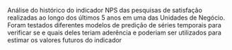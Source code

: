 Análise do histórico do indicador NPS das pesquisas de satisfação realizadas ao longo dos últimos 5 anos em uma das Unidades de Negócio.
Foram testados diferentes modelos de predição de séries temporais para verificar se e quais deles teriam aderência e poderiam ser utilizados para estimar os valores futuros do indicador
